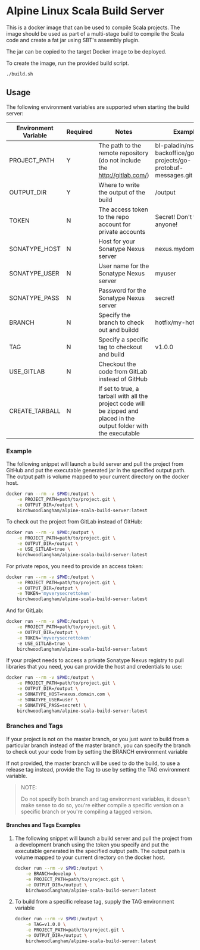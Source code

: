 # Alpine Linux Scala Build Server

This is a docker image that can be used to compile Scala projects. The image should be used as part of a multi-stage
build to compile the Scala code and create a fat jar using SBT's assembly plugin. 

The jar can be copied to the target Docker image to be deployed.

To create the image, run the provided build script.

```bash
./build.sh
```

## Usage

The following environment variables are supported when starting the build server:

| Environment Variable | Required | Notes | Example |
| -------------------- | -------- | ----- | ------- |
| PROJECT_PATH | Y | The path to the remote repository (do not include the http://gitlab.com/) | bl-paladin/nsa-backoffice/go-projects/go-protobuf-messages.git |
| OUTPUT_DIR | Y | Where to write the output of the build | /output |
| TOKEN | N | The access token to the repo account for private accounts | Secret! Don't tell anyone! |
| SONATYPE_HOST | N | Host for your Sonatype Nexus server | nexus.mydomain.com |
| SONATYPE_USER | N | User name for the Sonatype Nexus server | myuser |
| SONATYPE_PASS | N | Password for the Sonatype Nexus server | secret! |
| BRANCH | N | Specify the branch to check out and buildd | hotfix/my-hotfix |
| TAG | N | Specify a specific tag to checkout and build | v1.0.0 |
| USE_GITLAB | N | Checkout the code from GitLab instead of GitHub | |
| CREATE_TARBALL | N | If set to true, a tarball with all the project code will be zipped and placed in the output folder with the executable | |

### Example

The following snippet will launch a build server and pull the project from GitHub and put the executable generated jar
in the specified output path. The output path is volume mapped to your current directory on the docker host.

```bash
docker run --rm -v $PWD:/output \
    -e PROJECT_PATH=path/to/project.git \
    -e OUTPUT_DIR=/output \
    birchwoodlangham/alpine-scala-build-server:latest
```

To check out the project from GitLab instead of GitHub:

```bash
docker run --rm -v $PWD:/output \
    -e PROJECT_PATH=path/to/project.git \
    -e OUTPUT_DIR=/output \
    -e USE_GITLAB=true \
    birchwoodlangham/alpine-scala-build-server:latest
```

For private repos, you need to provide an access token:

```bash
docker run --rm -v $PWD:/output \
    -e PROJECT_PATH=path/to/project.git \
    -e OUTPUT_DIR=/output \
    -e TOKEN='myverysecrettoken'
    birchwoodlangham/alpine-scala-build-server:latest
```

And for GitLab:

```bash
docker run --rm -v $PWD:/output \
    -e PROJECT_PATH=path/to/project.git \
    -e OUTPUT_DIR=/output \
    -e TOKEN='myverysecrettoken'
    -e USE_GITLAB=true \
    birchwoodlangham/alpine-scala-build-server:latest
```

If your project needs to access a private Sonatype Nexus registry to pull libraries that you need, you can provide the host
and credentials to use:

```bash
docker run --rm -v $PWD:/output \
    -e PROJECT_PATH=path/to/project.git \
    -e OUTPUT_DIR=/output \
    -e SONATYPE_HOST=nexus.domain.com \
    -e SONATYPE_USER=user \
    -e SONATYPE_PASS=secret! \
    birchwoodlangham/alpine-scala-build-server:latest
```

### Branches and Tags

If your project is not on the master branch, or you just want to build from a particular branch instead of the master branch, you can specify the branch to
check out your code from by setting the BRANCH environment variable

If not provided, the master branch will be used to do the build, to use a release tag instead, provide the Tag to use by setting the TAG environment variable.

> NOTE:
> 
> Do not specify both branch and tag environment variables, it doesn't make sense to do so, you're either compile a specific version on a specific branch
> or you're compiling a tagged version.

#### Branches and Tags Examples

1. The following snippet will launch a build server and pull the project from a development branch using the token you specify and put the executable generated 
in the specified output path. The output path is volume mapped to your current directory on the docker host.

    ```bash
    docker run --rm -v $PWD:/output \
        -e BRANCH=develop \
        -e PROJECT_PATH=path/to/project.git \
        -e OUTPUT_DIR=/output \
        birchwoodlangham/alpine-scala-build-server:latest
    ```

2. To build from a specific release tag, supply the TAG environment variable

    ```bash
    docker run --rm -v $PWD:/output \
        -e TAG=v1.0.0 \
        -e PROJECT_PATH=path/to/project.git \
        -e OUTPUT_DIR=/output \
        birchwoodlangham/alpine-scala-build-server:latest
    ```
